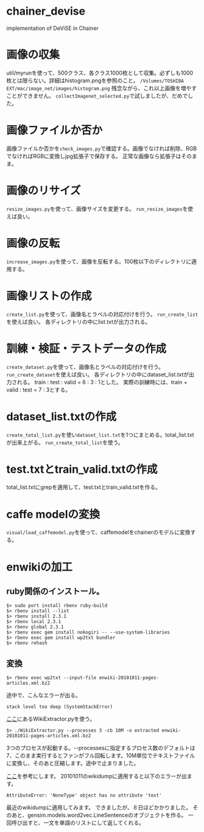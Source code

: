 # chainer_devise
implementation of DeViSE in Chainer

# 画像の収集
util/myrunを使って、500クラス、各クラス1000枚として収集。必ずしも1000枚とは限らない。詳細はhistogram.pngを参照のこと。
`
/Volumes/TOSHIBA EXT/mac/image_net/images/histogram.png
`
残念ながら、これ以上画像を増やすことができません。
`collectImagenet_selected.py`で試しましたが、だめでした。

# 画像ファイルか否か
画像ファイルか否かを`check_images.py`で確認する。画像でなければ削除、RGBでなければRGBに変換しjpg拡張子で保存する。
正常な画像なら拡張子はそのまま。

# 画像のリサイズ
`resize_images.py`を使って、画像サイズを変更する。
`run_resize_images`を使えば良い。

# 画像の反転
`increase_images.py`を使って、画像を反転する。100枚以下のディレクトリに適用する。

# 画像リストの作成
`create_list.py`を使って、画像名とラベルの対応付けを行う。
`run_create_list`を使えば良い。
各ディレクトリの中にlist.txtが出力される。

# 訓練・検証・テストデータの作成
`create_dataset.py`を使って、画像名とラベルの対応付けを行う。
`run_create_dataset`を使えば良い。
各ディレクトリの中にdataset_list.txtが出力される。
train : test : valid = 6 : 3 : 1とした。
実際の訓練時には、train + valid : test = 7 : 3とする。

# dataset_list.txtの作成
`create_total_list.py`を使い`dataset_list.txt`を1つにまとめる。total_list.txtが出来上がる。
`run_create_total_list`を使う。

# test.txtとtrain_valid.txtの作成
total_list.txtにgrepを適用して、test.txtとtrain_valid.txtを作る。

# caffe modelの変換
`visual/load_caffemodel.py`を使って、caffemodelをchainerのモデルに変換する。

# enwikiの加工
## ruby関係のインストール。
```
$> sudo port install rbenv ruby-build
$> rbenv install --list
$> rbenv install 2.3.1
$> rbenv local 2.3.1
$> rbenv global 2.3.1
$> rbenv exec gem install nokogiri -- --use-system-libraries 
$> rbenv exec gem install wp2txt bundler
$> rbenv rehash
```

## 変換
```
$> rbenv exec wp2txt --input-file enwiki-20101011-pages-articles.xml.bz2
```
途中で、こんなエラーが出る。
```
stack level too deep (SystemStackError)
```
[ここ](http://medialab.di.unipi.it/wiki/Wikipedia_Extractor)にあるWikiExtractor.pyを使う。
```
$> ./WikiExtractor.py --processes 3 -cb 10M -o extracted enwiki-20101011-pages-articles.xml.bz2
```
3つのプロセスが起動する。--processesに指定するプロセス数のデフォルトは7、このまま実行するとファンがフル回転します。10M単位でテキストファイルに変換し、そのあと圧縮します。途中で止まりました。

[ここ](https://markroxor.github.io/gensim/static/notebooks/online_w2v_tutorial.html)を参考にします。
20101011のwikidumpに適用すると以下のエラーが出ます。

```
AttributeError: 'NoneType' object has no attribute 'text'
```
最近のwikidumpに適用してみます。
できましたが、８日ほどかかりました。
そのあと、gensim.models.word2vec.LineSentenceのオブジェクトを作る。
一回呼び出すと、一文を単語のリストにして返してくれる。


